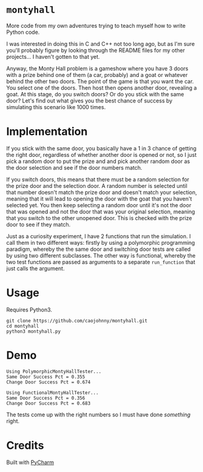 # `montyhall`

More code from  my own adventures trying to teach myself
how to write Python code.

I was interested in doing this in C and C++ not too long
ago, but as I'm sure you'll probably figure by looking
through the README files for my other projects... I haven't
gotten to that yet.

Anyway, the Monty Hall problem is a gameshow where you have
3 doors with a prize behind one of them (a car, probably)
and a goat or whatever behind the other two doors. The
point of the game is that you want the car. You select one
of the doors. Then host then opens another door,
revealing a goat. At this stage, do you switch doors? Or do
you stick with the same door? Let's find out what gives you
the best chance of success by simulating this scenario like
1000 times.

# Implementation

If you stick with the same door, you basically have a 1 in
3 chance of getting the right door, regardless of whether
another door is opened or not, so I just pick a random
door to put the prize and and pick another random door as
the door selection and see if the door numbers match.

If you switch doors, this means that there must be a random
selection for the prize door and the selection door. A
random number is selected until that number doesn't match
the prize door and doesn't match your selection, meaning
that it will lead to opening the door with the goat that
you haven't selected yet. You then keep selecting a random
door until it's not the door that was opened and not the
door that was your original selection, meaning that you
switch to the other unopened door. This is checked with the
prize door to see if they match.

Just as a curiosity experiment, I have 2 functions that run
the simulation. I call them in two different ways: firstly
by using a polymorphic programming paradigm, whereby the
the same door and switching door tests are called by using
two different subclasses. The other way is functional,
whereby the two test functions are passed as arguments to a
separate `run_function` that just calls the argument.

# Usage

Requires Python3.

``` shell
git clone https://github.com/caojohnny/montyhall.git
cd montyhall
python3 montyhall.py
```

# Demo

```
Using PolymorphicMontyHallTester...
Same Door Success Pct = 0.355
Change Door Success Pct = 0.674

Using FunctionalMontyHallTester...
Same Door Success Pct = 0.356
Change Door Success Pct = 0.683
```

The tests come up with the right numbers so I must have
done *something* right.

# Credits

Built with [PyCharm](https://www.jetbrains.com/pycharm/)
